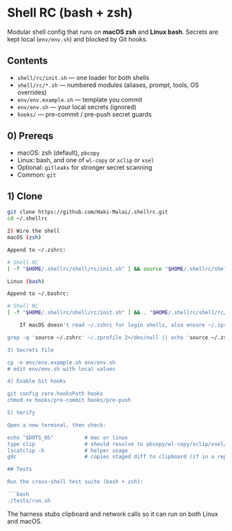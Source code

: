 # Shell RC (bash + zsh)

Modular shell config that runs on **macOS zsh** and **Linux bash**. Secrets are kept local (`env/env.sh`) and blocked by Git hooks.

## Contents
- `shell/rc/init.sh` — one loader for both shells
- `shell/rc/*.sh` — numbered modules (aliases, prompt, tools, OS overrides)
- `env/env.example.sh` — template you commit
- `env/env.sh` — your local secrets (ignored)
- `hooks/` — pre-commit / pre-push secret guards

## 0) Prereqs
- macOS: zsh (default), `pbcopy`
- Linux: bash, and one of `wl-copy` or `xclip` or `xsel`
- Optional: `gitleaks` for stronger secret scanning
- Common: `git`

## 1) Clone
```bash
git clone https://github.com/Haki-Malai/.shellrc.git
cd ~/.shellrc

2) Wire the shell
macOS (zsh)

Append to ~/.zshrc:

# Shell RC
[ -f "$HOME/.shellrc/shell/rc/init.sh" ] && source "$HOME/.shellrc/shell/rc/init.sh"

Linux (bash)

Append to ~/.bashrc:

# Shell RC
[ -f "$HOME/.shellrc/shell/rc/init.sh" ] && . "$HOME/.shellrc/shell/rc/init.sh"

    If macOS doesn't read ~/.zshrc for login shells, also ensure ~/.zprofile sources it:

grep -q 'source ~/.zshrc' ~/.zprofile 2>/dev/null || echo 'source ~/.zshrc' >> ~/.zprofile

3) Secrets file

cp -n env/env.example.sh env/env.sh
# edit env/env.sh with local values

4) Enable Git hooks

git config core.hooksPath hooks
chmod +x hooks/pre-commit hooks/pre-push

5) Verify

Open a new terminal, then check:

echo "$DOTS_OS"          # mac or linux
type clip                # should resolve to pbcopy/wl-copy/xclip/xsel/clip.exe
lscatclip -h             # helper usage
gdc                      # copies staged diff to clipboard (if in a repo)

## Tests

Run the cross-shell test suite (bash + zsh):

```bash
./tests/run.sh
```

The harness stubs clipboard and network calls so it can run on both Linux and macOS.
